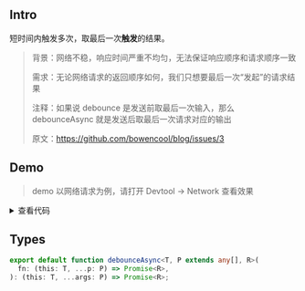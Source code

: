 ## Intro

短时间内触发多次，取最后一次**触发**的结果。

> 背景：网络不稳，响应时间严重不均匀，无法保证响应顺序和请求顺序一致
>
> 需求：无论网络请求的返回顺序如何，我们只想要最后一次“发起”的请求结果
>
> 注释：如果说 debounce 是发送前取最后一次输入，那么 debounceAsync 就是发送后取最后一次请求对应的输出
>
> 原文：https://github.com/bowencool/blog/issues/3

## Demo

> demo 以网络请求为例，请打开 Devtool -> Network 查看效果

<script setup>
import Demo from './demo.vue'
</script>

<Demo />
<details>
  <summary>查看代码</summary>

<<< src/debounceAsync/demo.vue{32,42}

</details>

## Types

```ts
export default function debounceAsync<T, P extends any[], R>(
  fn: (this: T, ...p: P) => Promise<R>,
): (this: T, ...args: P) => Promise<R>;
```
